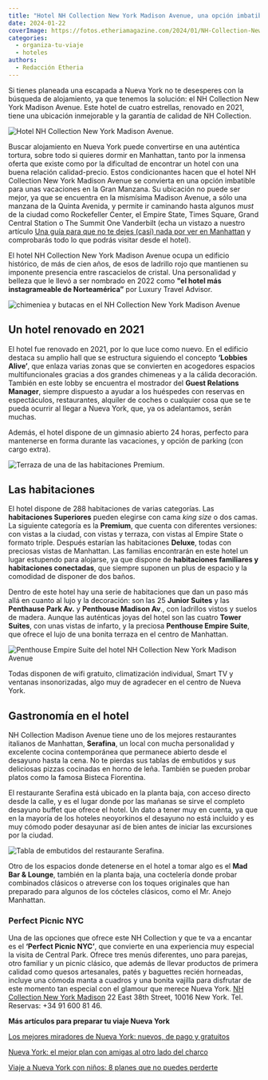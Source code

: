 ```yaml
---
title: "Hotel NH Collection New York Madison Avenue, una opción imbatible para dormir en Nueva York"
date: 2024-01-22
coverImage: https://fotos.etheriamagazine.com/2024/01/NH-Collection-New-York-Madison-Vistas.jpg
categories: 
  - organiza-tu-viaje
  - hoteles
authors: 
  - Redacción Etheria
---
```


Si tienes planeada una escapada a Nueva York no te desesperes con la búsqueda de 
alojamiento, ya que tenemos la solución: el NH Collection New York Madison Avenue. Este 
hotel de cuatro estrellas, renovado en 2021, tiene una ubicación inmejorable y la 
garantía de calidad de NH Collection. 

![Hotel NH Collection New York Madison Avenue.](https://fotos.etheriamagazine.com/2024/01/NH-Collection-New-York-Madison-Vistas.jpg "Hotel NH Collection New York Madison Avenue.")

Buscar alojamiento en Nueva York puede convertirse en una auténtica tortura, sobre todo 
si quieres dormir en Manhattan, tanto por la inmensa oferta que existe como por la 
dificultad de encontrar un hotel con una buena relación calidad-precio. Estos 
condicionantes hacen que el hotel NH Collection New York Madison Avenue se convierta en 
una opción imbatible para unas vacaciones en la Gran Manzana. Su ubicación no puede ser 
mejor, ya que se encuentra en la mismísima Madison Avenue, a sólo una manzana de la 
Quinta Avenida, y permite ir caminando hasta algunos _must_ de la ciudad como 
Rockefeller Center, el Empire State, Times Square, Grand Central Station o The Summit 
One Vanderbilt (echa un vistazo a nuestro artículo [Una guía para que no te dejes (casi) 
nada por ver en 
Manhattan](https://etheriamagazine.com/2024/01/11/que-ver-en-manhattan-nueva-york/) y 
comprobarás todo lo que podrás visitar desde el hotel). 

El hotel NH Collection New York Madison Avenue ocupa un edificio histórico, de más de 
cien años, de esos de ladrillo rojo que mantienen su imponente presencia entre 
rascacielos de cristal. Una personalidad y belleza que le llevó a ser nombrado en 2022 
como **"el hotel más instagrameable de Norteamérica”** por Luxury Travel Advisor. 

![chimeniea y butacas en el NH Collection New York Madison Avenue](https://fotos.etheriamagazine.com/2024/01/NH-Collection-New-York-Madison-Lobby.jpg "Rincón del Lobby.")

## Un hotel renovado en 2021

El hotel fue renovado en 2021, por lo que luce como nuevo. En el edificio destaca su 
amplio hall que se estructura siguiendo el concepto **‘Lobbies Alive’**, que enlaza 
varias zonas que se convierten en acogedores espacios multifuncionales gracias a dos 
grandes chimeneas y a la cálida decoración. También en este lobby se encuentra el 
mostrador del **Guest Relations Manager**, siempre dispuesto a ayudar a los huéspedes 
con reservas en espectáculos, restaurantes, alquiler de coches o cualquier cosa que se 
te pueda ocurrir al llegar a Nueva York, que, ya os adelantamos, serán muchas. 

Además, el hotel dispone de un gimnasio abierto 24 horas, perfecto para mantenerse en 
forma durante las vacaciones, y opción de parking (con cargo extra). 

![Terraza de una de las habitaciones Premium.](https://fotos.etheriamagazine.com/2024/01/NH-Collection-New-York-Madison-Avenue-habitacion-premium.jpg "Terraza de una de las habitaciones Premium.")

## Las habitaciones

El hotel dispone de 288 habitaciones de varias categorías. Las **habitaciones 
Superiores** pueden elegirse con cama _king size_ o dos camas. La siguiente categoría es 
la **Premium**, que cuenta con diferentes versiones: con vistas a la ciudad, con vistas 
y terraza, con vistas al Empire State o formato triple. Después estarían las 
habitaciones **Deluxe**, todas con preciosas vistas de Manhattan. Las familias 
encontrarán en este hotel un lugar estupendo para alojarse, ya que dispone de 
**habitaciones familiares y habitaciones conectadas**, que siempre suponen un plus de 
espacio y la comodidad de disponer de dos baños. 

Dentro de este hotel hay una serie de habitaciones que dan un paso más allá en cuanto al 
lujo y la decoración: son las 25 **Junior Suites** y las **Penthause Park Av.** y 
**Penthouse Madison Av**., con ladrillos vistos y suelos de madera. Aunque las 
auténticas joyas del hotel son las cuatro **Tower Suites**, con unas vistas de infarto, 
y la preciosa **Penthouse Empire Suite**, que ofrece el lujo de una bonita terraza en el 
centro de Manhattan. 

![Penthouse Empire Suite del hotel NH Collection New York Madison Avenue](https://fotos.etheriamagazine.com/2024/01/NH-Collection-New-York-Madison-Penthouse-Empire-Suite.jpg "Penthouse Empire Suite.")

Todas disponen de wifi gratuito, climatización individual, Smart TV y ventanas 
insonorizadas, algo muy de agradecer en el centro de Nueva York. 

## Gastronomía en el hotel

NH Collection Madison Avenue tiene uno de los mejores restaurantes italianos de 
Manhattan, **Serafina**, un local con mucha personalidad y excelente cocina 
contemporánea que permanece abierto desde el desayuno hasta la cena. No te pierdas sus 
tablas de embutidos y sus deliciosas pizzas cocinadas en horno de leña. También se 
pueden probar platos como la famosa Bisteca Fiorentina. 

El restaurante Serafina está ubicado en la planta baja, con acceso directo desde la 
calle, y es el lugar donde por las mañanas se sirve el completo desayuno buffet que 
ofrece el hotel. Un dato a tener muy en cuenta, ya que en la mayoría de los hoteles 
neoyorkinos el desayuno no está incluido y es muy cómodo poder desayunar así de bien 
antes de iniciar las excursiones por la ciudad. 

![Tabla de embutidos del restaurante Serafina.](https://fotos.etheriamagazine.com/2024/01/NH-Collection-New-York-Madison-picnic-tabla.jpg "Tabla de embutidos del restaurante Serafina.")

Otro de los espacios donde detenerse en el hotel a tomar algo es el **Mad Bar & 
Lounge**, también en la planta baja, una coctelería donde probar combinados clásicos o 
atreverse con los toques originales que han preparado para algunos de los cócteles 
clásicos, como el Mr. Anejo Manhattan. 

### Perfect Picnic NYC

Una de las opciones que ofrece este NH Collection y que te va a encantar es el 
**‘Perfect Picnic NYC’**, que convierte en una experiencia muy especial la visita de 
Central Park. Ofrece tres menús diferentes, uno para parejas, otro familiar y un picnic 
clásico, que además de llevar productos de primera calidad como quesos artesanales, 
patés y baguettes recién horneadas, incluye una cómoda manta a cuadros y una bonita 
vajilla para disfrutar de este momento tan especial con el glamour que merece Nueva 
York. [NH Collection New York 
Madison](https://www.nh-collection.com/es/hotel/nh-collection-new-york-madison-avenue) 
22 East 38th Street, 10016 New York. Tel. Reservas: +34 91 600 81 46. 

**Más artículos para preparar tu viaje Nueva York** 

[Los mejores miradores de Nueva York: nuevos, de pago y 
gratuitos](https://etheriamagazine.com/2020/02/24/los-mejores-miradores-de-nueva-york-gratis-de-pago/) 

[Nueva York: el mejor plan con amigas al otro lado del 
charco](https://etheriamagazine.com/2019/05/17/viaje-con-amigas-nueva-york-primavera/) 

[Viaje a Nueva York con niños: 8 planes que no puedes 
perderte](https://etheriamagazine.com/2018/07/23/8-planes-con-ninos-en-nueva-york/)
